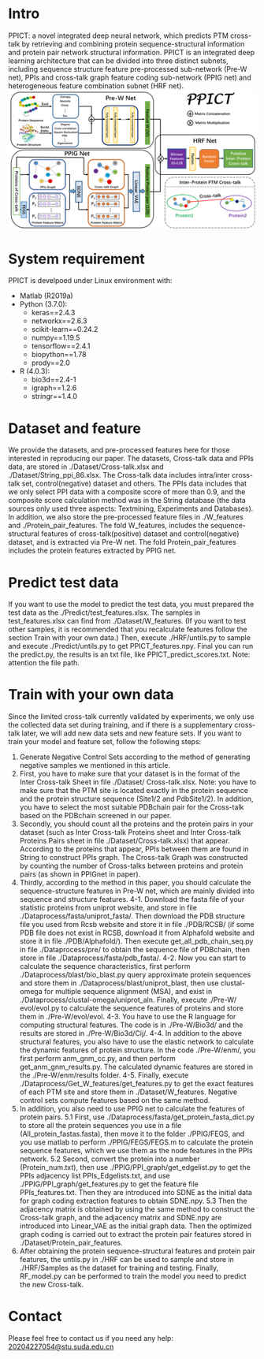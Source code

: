 # Intro
PPICT: a novel integrated deep neural network, which predicts PTM cross-talk by retrieving and
combining protein sequence-structural information and protein pair network structural information.
PPICT is an integrated deep learning architecture that can be divided into three distinct subnets, including
sequence structure feature pre-processed sub-network (Pre-W net), PPIs and cross-talk graph feature coding sub-network (PPIG net) and heterogeneous feature combination subnet (HRF net).
![PPICT_framework](IMG/Flowchart.png)

# System requirement
PPICT is develpoed under Linux environment with:
* Matlab (R2019a)
* Python (3.7.0):
    - keras==2.4.3
    - networkx==2.6.3
    - scikit-learn==0.24.2
    - numpy==1.19.5
    - tensorflow==2.4.1
    - biopython==1.78
    - prody==2.0
* R (4.0.3):
    - bio3d==2.4-1
    - igraph==1.2.6
    - stringr==1.4.0

# Dataset and feature
We provide the datasets, and pre-processed features here for those interested in reproducing our paper.
The datasets, Cross-talk data and PPIs data, are stored in ./Dataset/Cross-talk.xlsx and ./Dataset/String\_ppi\_86.xlsx. The Cross-talk data includes intra/inter cross-talk set, control(negative) dataset and others.  The PPIs data includes that we only select PPI data with a composite score of more than 0.9, and the composite score calculation method was in the String database (the data sources only used three aspects: Textmining, Experiments and Databases).
In addition, we also store the pre-processed feature files in ./W\_features and ./Protein\_pair\_features. The fold W\_features, includes the sequence-structural features of cross-talk(positive) dataset and control(negative) dataset, and is extracted via Pre-W net. The fold Protein\_pair\_features includes the protein features extracted by PPIG net.
# Predict test data
If you want to use the model to predict the test data, you must prepared the test data as the ./Predict/test_features.xlsx.  The samples in test_features.xlsx can find from ./Dataset/W_features. (If you want to test other samples, it is recommended that you recalculate features follow the section Train with your own data.)
Then, execute ./HRF/untils.py to sample and execute ./Predict/untils.py to get PPICT\_features.npy.
Final you can run the predict.py, the results is an txt file, like PPICT\_predict\_scores.txt.
Note: attention the file path.
# Train with your own data
Since the limited cross-talk currently validated by experiments, we only use the collected data set during training, and if there is a supplementary cross-talk later, we will add new data sets and new feature sets. If you want to train your model and feature set, follow the following steps:
1. Generate Negative Control Sets according to the method of generating negative samples we mentioned in this article.
2. First, you have to make sure that your dataset is in the format of the Inter Cross-talk Sheet in file ./Dataset/ Cross-talk.xlsx. Note: you have to make sure that the PTM site is located exactly in the protein sequence and the protein structure sequence (Site1/2 and PdbSite1/2). In addition, you have to select the most suitable PDBchain pair for the Cross-talk based on the PDBchain screened in our paper.
3. Secondly, you should count all the proteins and the protein pairs in your dataset (such as Inter Cross-talk Proteins sheet and Inter Cross-talk Proteins Pairs sheet in file ./Dataset/Cross-talk.xlsx) that appear. According to the proteins that appear, PPIs between them are found in String to construct PPIs graph. The Cross-talk Graph was constructed by counting the number of Cross-talks between proteins and protein pairs (as shown in PPIGnet in paper).
4. Thirdly, according to the method in this paper, you should calculate the sequence-structure features in Pre-W net, which are mainly divided into sequence and structure features.
4-1. Download the fasta file of your statistic proteins from uniprot website, and store in file ./Dataprocess/fasta/uniprot_fasta/. Then download the PDB structure file you used from Rcsb website and store it in file ./PDB/RCSB/ (if some PDB file does not exist in RCSB, download it from Alphafold website and store it in file ./PDB/Alphafold/). Then execute get_all_pdb_chain_seq.py in file ./Dataprocess/pre/ to obtain the sequence file of PDBchain, then store in file ./Dataprocess/fasta/pdb_fasta/.
4-2. Now you can start to calculate the sequence characteristics, first perform ./Dataprocess/blast/bio_blast.py query approximate protein sequences and store them in ./Dataprocess/blast/uniprot_blast, then use clustal-omega for multiple sequence alignment (MSA), and exist in ./Dataprocess/clustal-omega/uniprot_aln. Finally, execute ./Pre-W/ evol/evol.py to calculate the sequence features of proteins and store them in ./Pre-W/evol/evol.
4-3. You have to use the R language for computing structural features. The code is in ./Pre-W/Bio3d/ and the results are stored in ./Pre-W/Bio3d/Cij/.
4-4. In addition to the above structural features, you also have to use the elastic network to calculate the dynamic features of protein structure. In the code ./Pre-W/enm/, you first perform anm_gnm_cc.py, and then perform get_anm_gnm_results.py. The calculated dynamic features are stored in the ./Pre-W/enm/results folder.
4-5. Finally, execute ./Dataprocess/Get_W_features/get_features.py to get the exact features of each PTM site and store them in ./Dataset/W_features. Negative control sets compute features based on the same method.
5. In addition, you also need to use PPIG net to calculate the features of protein pairs.
5.1 First, use ./Dataprocess/fasta/get_protein_fasta_dict.py to store all the protein sequences you use in a file (All_protein_fastas.fasta), then move it to the folder ./PPIG/FEGS, and you use matlab to perform ./PPIG/FEGS/FEGS.m to calculate the protein sequence features, which we use them as the node features in the PPIs network.
5.2 Second, convert the protein into a number (Protein_num.txt), then use ./PPIG/PPI_graph/get_edgelist.py to get the PPIs adjacency list PPIs_Edgelists.txt, and use ./PPIG/PPI_graph/get_features.py to get the feature file PPIs_features.txt. Then they are introduced into SDNE as the initial data for graph coding extraction features to obtain SDNE.npy.
5.3 Then the adjacency matrix is obtained by using the same method to construct the Cross-talk graph, and the adjacency matrix and SDNE.npy are introduced into Linear_VAE as the initial graph data. Then the optimized graph coding is carried out to extract the protein pair features stored in ./Dataset/Protein_pair_features.
6. After obtaining the protein sequence-structural features and protein pair features, the untils.py in ./HRF can be used to sample and store in ./HRF/Samples as the dataset for training and testing. Finally, RF_model.py can be performed to train the model you need to predict the new Cross-talk.
# Contact
Please feel free to contact us if you need any help: 20204227054@stu.suda.edu.cn